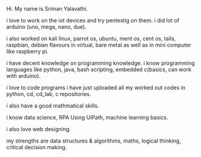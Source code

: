 <p>Hi. My name is Sriman Yalavathi.
  </p>
<p>i love to work on the iot devices and try pentestig on them.
  i did lot of arduino (uno, mega, nano, due).
  </p>
<p>i also worked on kali linux, parrot os, ubuntu, ment os, cent os, tails, raspbian, debian flavours in virtual, bare metal as well as in mini computer like raspberry pi.
  </p>
<p>i have decent knowledge on programming knowledge. i know programming languages like python, java, bash scripting, embedded c(basics, can work with arduino). 
  </p>
<p>i love to code programs i have just uploaded all my worked out codes in python, cd, cd_lab, c repositories.
  </p>
<p>i also have a good mathmatical skills.
  </p>
<p>i know data science, RPA Using UiPath, machine learning basics.
  </p>
<p>i also love web designing.
  </p>
<p>my strengths are data structures & algorithms, maths, logical thinking, critical decision making.
  </p>
<!---
Srimany123/Srimany123 is a ✨ special ✨ repository because its `README.md` (this file) appears on your GitHub profile.
You can click the Preview link to take a look at your changes.
--->
